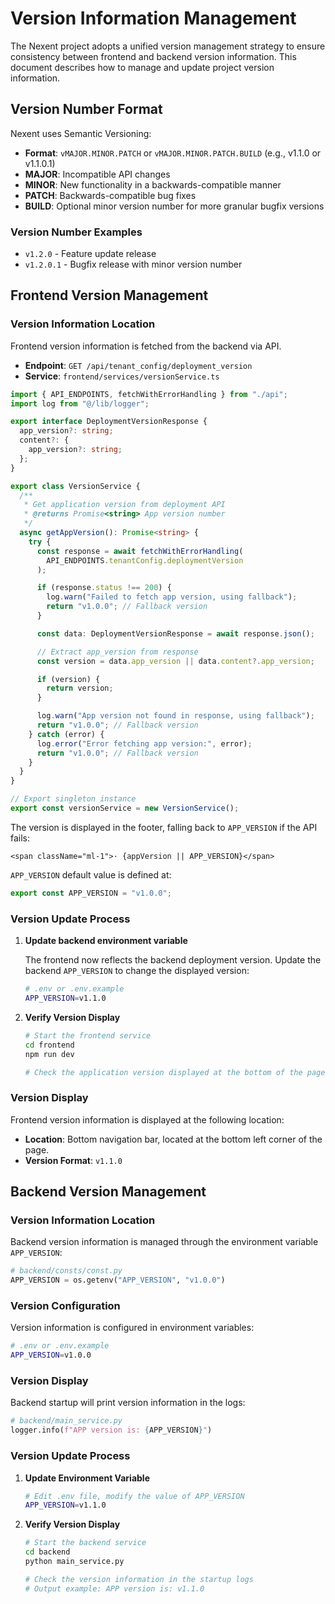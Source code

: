# Version Information Management

The Nexent project adopts a unified version management strategy to ensure consistency between frontend and backend version information. This document describes how to manage and update project version information.

## Version Number Format

Nexent uses Semantic Versioning:

- **Format**: `vMAJOR.MINOR.PATCH` or `vMAJOR.MINOR.PATCH.BUILD` (e.g., v1.1.0 or v1.1.0.1)
- **MAJOR**: Incompatible API changes
- **MINOR**: New functionality in a backwards-compatible manner
- **PATCH**: Backwards-compatible bug fixes
- **BUILD**: Optional minor version number for more granular bugfix versions

### Version Number Examples

- `v1.2.0` - Feature update release
- `v1.2.0.1` - Bugfix release with minor version number

## Frontend Version Management

### Version Information Location

Frontend version information is fetched from the backend via API.

- **Endpoint**: `GET /api/tenant_config/deployment_version`
- **Service**: `frontend/services/versionService.ts`

```startLine:endLine:nexent/frontend/services/versionService.ts
import { API_ENDPOINTS, fetchWithErrorHandling } from "./api";
import log from "@/lib/logger";

export interface DeploymentVersionResponse {
  app_version?: string;
  content?: {
    app_version?: string;
  };
}

export class VersionService {
  /**
   * Get application version from deployment API
   * @returns Promise<string> App version number
   */
  async getAppVersion(): Promise<string> {
    try {
      const response = await fetchWithErrorHandling(
        API_ENDPOINTS.tenantConfig.deploymentVersion
      );

      if (response.status !== 200) {
        log.warn("Failed to fetch app version, using fallback");
        return "v1.0.0"; // Fallback version
      }

      const data: DeploymentVersionResponse = await response.json();

      // Extract app_version from response
      const version = data.app_version || data.content?.app_version;

      if (version) {
        return version;
      }

      log.warn("App version not found in response, using fallback");
      return "v1.0.0"; // Fallback version
    } catch (error) {
      log.error("Error fetching app version:", error);
      return "v1.0.0"; // Fallback version
    }
  }
}

// Export singleton instance
export const versionService = new VersionService();
```

The version is displayed in the footer, falling back to `APP_VERSION` if the API fails:

```startLine:endLine:nexent/frontend/app/[locale]/page.tsx
<span className="ml-1">· {appVersion || APP_VERSION}</span>
```

`APP_VERSION` default value is defined at:

```startLine:endLine:nexent/frontend/const/constants.ts
export const APP_VERSION = "v1.0.0";
```

### Version Update Process

1. **Update backend environment variable**

   The frontend now reflects the backend deployment version. Update the backend `APP_VERSION` to change the displayed version:

   ```bash
   # .env or .env.example
   APP_VERSION=v1.1.0
   ```

2. **Verify Version Display**

   ```bash
   # Start the frontend service
   cd frontend
   npm run dev

   # Check the application version displayed at the bottom of the page
   ```

### Version Display

Frontend version information is displayed at the following location:

- **Location**: Bottom navigation bar, located at the bottom left corner of the page.
- **Version Format**: `v1.1.0`

## Backend Version Management

### Version Information Location

Backend version information is managed through the environment variable `APP_VERSION`:

```python
# backend/consts/const.py
APP_VERSION = os.getenv("APP_VERSION", "v1.0.0")
```

### Version Configuration

Version information is configured in environment variables:

```bash
# .env or .env.example
APP_VERSION=v1.0.0
```

### Version Display

Backend startup will print version information in the logs:

```python
# backend/main_service.py
logger.info(f"APP version is: {APP_VERSION}")
```

### Version Update Process

1. **Update Environment Variable**

   ```bash
   # Edit .env file, modify the value of APP_VERSION
   APP_VERSION=v1.1.0
   ```

2. **Verify Version Display**

   ```bash
   # Start the backend service
   cd backend
   python main_service.py

   # Check the version information in the startup logs
   # Output example: APP version is: v1.1.0
   ```
